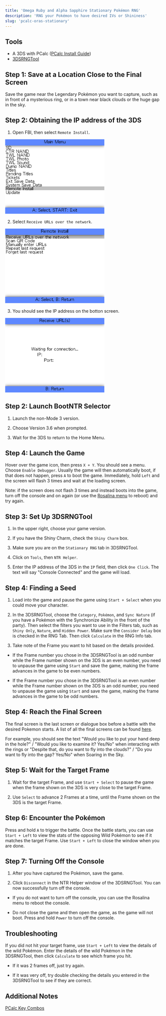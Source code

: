 ```yaml
---
title: 'Omega Ruby and Alpha Sapphire Stationary Pokémon RNG'
description: 'RNG your Pokémon to have desired IVs or Shininess'
slug: 'pcalc-oras-stationary'
---
```


## Tools

- A 3DS with PCalc ([PCalc Install Guide](https://www.pokemonrng.com/misc-3ds-installing-pcalc))
- [3DSRNGTool](https://github.com/wwwwwwzx/3DSRNGTool/releases)

## Step 1: Save at a Location Close to the Final Screen

Save the game near the Legendary Pokémon you want to capture, such as in front of a mysterious ring, or in a town near black clouds or the huge gap in the sky.

## Step 2: Obtaining the IP address of the 3DS

1. Open FBI, then select `Remote Install`.

![Selecting `Remote Install`](../../images/OmegaRuby-AlphaSapphire/Stationary/fbi-1.png)

2. Select `Receive URLs over the network`.

![Selecting `Receive URLs over the network`](../../images/OmegaRuby-AlphaSapphire/Stationary/fbi-2.png)

3. You should see the IP address on the botton screen.

![Viewing the IP address](../../images/OmegaRuby-AlphaSapphire/Stationary/fbi-3.png)

## Step 2: Launch BootNTR Selector

1. Launch the non-Mode 3 version.

2. Choose Version 3.6 when prompted.

3. Wait for the 3DS to return to the Home Menu.

## Step 4: Launch the Game

Hover over the game icon, then press `X + Y`. You should see a menu. Choose `Enable Debugger`. Usually the game will then automatically boot, if that does not happen, press `A` to boot the game. Immediately, hold `Left` and the screen will flash 3 times and wait at the loading screen.


Note: if the screen does not flash 3 times and instead boots into the game, turn off the console and on again (or use the [Rosalina menu](https://github.com/LumaTeam/Luma3DS/wiki/Rosalina) to reboot) and try again.

## Step 3: Set Up 3DSRNGTool

1. In the upper right, choose your game version.

2. If you have the Shiny Charm, check the `Shiny Charm` box.

3. Make sure you are on the `Stationary RNG` tab in 3DSRNGTool.

4. Click on `Tools`, then `NTR Helper`.

5. Enter the IP address of the 3DS in the `IP` field, then click `One Click`. The text will say "Console Connected" and the game will load.

## Step 4: Finding a Seed

1. Load into the game and pause the game using `Start + Select` when you could move your character.

2. In the 3DSRNGTool, choose the `Category`, `Pokémon`, and `Sync Nature` (if you have a Pokémon with the Synchronize Ability in the front of the party). Then select the filters you want to use in the Filters tab, such as `Shiny Only`, `Nature`, and `Hidden Power`. Make sure the `Consider Delay` box is checked in the RNG Tab. Then click `Calculate` in the RNG Info tab.

3. Take note of the Frame you want to hit based on the details provided.

- If the Frame number you chose in the 3DSRNGTool is an odd number while the Frame number shown on the 3DS is an even number, you need to unpause the game using `Start` and save the game, making the frame advances in the game to be even numbers.

- If the Frame number you chose in the 3DSRNGTool is an even number while the Frame number shown on the 3DS is an odd number, you need to unpause the game using `Start` and save the game, making the frame advances in the game to be odd numbers.

## Step 4: Reach the Final Screen

The final screen is the last screen or dialogue box before a battle with the desired Pokemon starts. A list of all the final screens can be found [here](https://github.com/wwwwwwzx/3DSRNGTool#final-screen).

For example, you should see the text "Would you like to put your hand deep in the hole?" / "Would you like to examine it? Yes/No" when interacting with the rings or "Despite that, do you want to fly into the clouds?" / "Do you want to fly into the gap? Yes/No" when Soaring in the Sky.

## Step 5: Wait for the Target Frame

1. Wait for the target Frame, and use `Start + Select` to pause the game when the frame shown on the 3DS is very close to the target Frame.

2. Use `Select` to advance 2 Frames at a time, until the Frame shown on the 3DS is the target Frame.

## Step 6: Encounter the Pokémon

Press and hold `A` to trigger the battle. Once the battle starts, you can use `Start + Left` to view the stats of the opposing Wild Pokémon to see if it matches the target Frame. Use `Start + Left` to close the window when you are done.

## Step 7: Turning Off the Console

1. After you have captured the Pokémon, save the game.

2. Click `Disconnect` in the NTR Helper window of the 3DSRNGTool. You can now successfully turn off the console.

- If you do not want to turn off the console, you can use the Rosalina menu to reboot the console.

- Do not close the game and then open the game, as the game will not boot. Press and hold `Power` to turn off the console.

## Troubleshooting

If you did not hit your target frame, use `Start + Left` to view the details of the wild Pokémon. Enter the details of the wild Pokémon in the 3DSRNGTool, then click `Calculate` to see which frame you hit.

- If it was 2 frames off, just try again.

- If it was very off, try double checking the details you entered in the 3DSRNGTool to see if they are correct.

## Additional Notes

[PCalc Key Combos](https://gbatemp.net/threads/pcalc-usum-the-rng-plugin-for-ultra-sun-and-ultra-moon.489643/)
